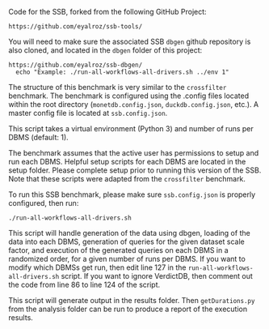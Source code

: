 Code for the SSB, forked from the following GitHub Project:
```
https://github.com/eyalroz/ssb-tools/
```

You will need to make sure the associated SSB `dbgen` github repository is also cloned, and located in the `dbgen` folder of this project:
```
https://github.com/eyalroz/ssb-dbgen/
  echo "Example: ./run-all-workflows-all-drivers.sh ../env 1"
```

The structure of this benchmark is very similar to the `crossfilter` benchmark. The benchmark is configured using the .config files located within the root directory (`monetdb.config.json`, `duckdb.config.json`, etc.). A master config file is located at `ssb.config.json`.

This script takes a virtual environment (Python 3) and number of runs per DBMS (default: 1).

The benchmark assumes that the active user has permissions to setup and run each DBMS. Helpful setup scripts for each DBMS are located in the setup folder. Please complete setup prior to running this version of the SSB. Note that these scripts were adapted from the `crossfilter` benchmark.

To run this SSB benchmark, please make sure `ssb.config.json` is properly configured, then run:
```
./run-all-workflows-all-drivers.sh
```

This script will handle generation of the data using dbgen, loading of the data into each DBMS, generation of queries for the given dataset scale factor, and execution of the generated queries on each DBMS in a randomized order, for a given number of runs per DBMS. If you want to modify which DBMSs get run, then edit line 127 in the `run-all-workflows-all-drivers.sh` script. If you want to ignore VerdictDB, then comment out the code from line 86 to line 124 of the script.

This script will generate output in the results folder. Then `getDurations.py` from the analysis folder can be run to produce a report of the execution results.
